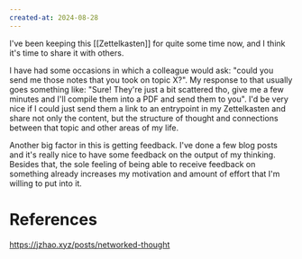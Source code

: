 ```yaml
---
created-at: 2024-08-28
---
```


I've been keeping this [[Zettelkasten]] for quite some time now, and I think it's time to share it with others.

I have had some occasions in which a colleague would ask: "could you send me those notes that you took on topic X?". My response to that usually goes something like: "Sure! They're just a bit scattered tho, give me a few minutes and I'll compile them into a PDF and send them to you". I'd be very nice if I could just send them a link to an entrypoint in my Zettelkasten and share not only the content, but the structure of thought and connections between that topic and other areas of my life.

Another big factor in this is getting feedback. I've done a few blog posts and it's really nice to have some feedback on the output of my thinking. Besides that, the sole feeling of being able to receive feedback on something already increases my motivation and amount of effort that I'm willing to put into it.

# References

https://jzhao.xyz/posts/networked-thought
